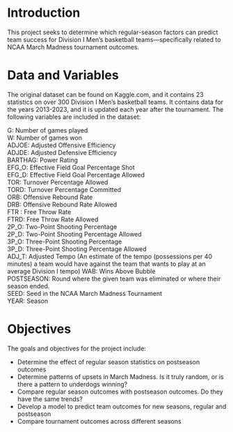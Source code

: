 # Introduction

This project seeks to determine which regular-season factors can predict team success for 
Division I Men’s basketball teams—specifically related to NCAA March Madness tournament outcomes.

# Data and Variables 

The original dataset can be found on Kaggle.com, and it contains 23 statistics on over 300 Division I Men’s basketball teams. It 
contains data for the years 2013-2023, and it is updated each year after the tournament. The following variables are included in the dataset:

G: Number of games played\
W: Number of games won\
ADJOE: Adjusted Offensive Efficiency\
ADJDE: Adjusted Defensive Efficiency\
BARTHAG: Power Rating\
EFG_O: Effective Field Goal Percentage Shot\
EFG_D: Effective Field Goal Percentage Allowed\
TOR: Turnover Percentage Allowed\
TORD: Turnover Percentage Committed\
ORB: Offensive Rebound Rate\
DRB: Offensive Rebound Rate Allowed\
FTR : Free Throw Rate\
FTRD: Free Throw Rate Allowed\
2P_O: Two-Point Shooting Percentage\
2P_D: Two-Point Shooting Percentage Allowed\
3P_O: Three-Point Shooting Percentage\
3P_D: Three-Point Shooting Percentage Allowed\
ADJ_T: Adjusted Tempo (An estimate of the tempo (possessions per 40 minutes) a team would have against the team that wants to play at an average Division I tempo)
WAB: Wins Above Bubble\
POSTSEASON: Round where the given team was eliminated or where their season ended.\
SEED: Seed in the NCAA March Madness Tournament\
YEAR: Season

# Objectives 

The goals and objectives for the project include:
- Determine the effect of regular season statistics on postseason outcomes
- Determine patterns of upsets in March Madness. Is it truly random, or is there a pattern to underdogs winning?
- Compare regular season outcomes with postseason outcomes. Do they have the same trends?
- Develop a model to predict team outcomes for new seasons, regular and postseason
- Compare tournament outcomes across different seasons



